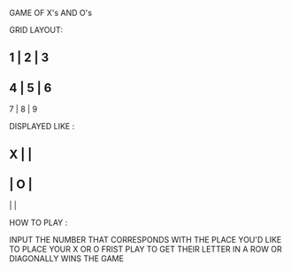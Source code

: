 GAME OF X's AND O's

GRID LAYOUT:

## 1 | 2 | 3

## 4 | 5 | 6

7 | 8 | 9

DISPLAYED LIKE :

## X | |

## | O |

| |

HOW TO PLAY :

INPUT THE NUMBER THAT CORRESPONDS WITH THE PLACE YOU'D LIKE TO PLACE YOUR X OR O
FRIST PLAY TO GET THEIR LETTER IN A ROW OR DIAGONALLY WINS THE GAME
